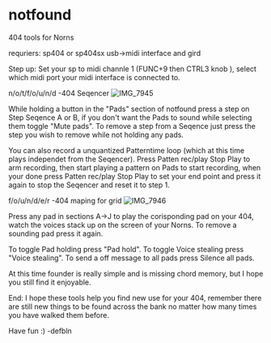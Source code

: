 # notfound
404 tools for Norns

requriers:
sp404 or sp404sx
usb->midi interface and gird


Step up: 
Set your sp to midi channle 1 (FUNC+9 then CTRL3 knob ), select which midi port your midi interface is connected to.


n/o/t/f/o/u/n/d 
-404 Seqencer 
![IMG_7945](https://user-images.githubusercontent.com/61803043/142254523-2a2dd091-7d08-4157-978e-6de68ef08648.jpg)

While holding a button in the "Pads" section of notfound press a step on Step Seqence A or B, if you don't want the Pads to sound while selecting them toggle "Mute pads". To remove a step from a Seqence just press the step you wish to remove while not holding any pads.

You can also record a unquantized Patterntime loop (which at this time plays independet from the Seqencer). Press Patten rec/play Stop Play to arm recording, then start playing a pattern on Pads to start recording, when your done press Patten rec/play Stop Play to set your end point and press it again to stop the Seqencer and reset it to step 1.


f/o/u/n/d/e/r
-404 maping for grid 
![IMG_7946](https://user-images.githubusercontent.com/61803043/142259796-ff6b6445-a368-431a-87ea-ea3ba8423e22.jpg)

Press any pad in sections A->J to play the corisponding pad on your 404, watch the voices stack up on the screen of your Norns. To remove a sounding pad press it again.

To toggle Pad holding press "Pad hold".
To toggle Voice stealing press "Voice stealing".
To send a off message to all pads press Silence all pads.

At this time founder is really simple and is missing chord memory, but I hope you still find it enjoyable.



End:
I hope these tools help you find new use for your 404, remember there are still new things to be found across the bank no matter how many times you have walked them before. 

Have fun :) -defbln

